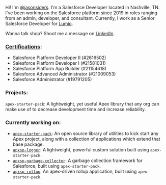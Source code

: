 Hi! I'm [@jasonsiders](https://github.com/jasonsiders). I'm a Salesforce Developer located in Nashville, TN. I've been working on the Salesforce platform since 2019 in roles ranging from an admin, developer, and consultant. Currently, I work as a Senior Salesforce Developer for [Lumio](https://www.lumio.com/).

Wanna talk shop? Shoot me a message on [LinkedIn](https://www.linkedin.com/in/jasonsiders/).

### [Certifications](https://trailhead.salesforce.com/en/credentials/certification-detail-print/?searchString=d6Cd87CnUTqjw9YKVrnqm/WHYLDW/ShTTiHL8kGwOzE3cUeuvgjWZSQQfZVVjmjZ):
- Salesforce Platform Developer II (#2616502) 
- Salesforce Platform Developer I (#21581031)
- Salesforce Platform App Builder (#21154618)
- Salesforce Advanced Administrator (#21009053)
- Salesforce Administrator (#19791205)

### Projects:
`apex-starter-pack`: A lightweight, yet useful Apex library that any org can make use of to decrease development time and increase reliability.

### Currently working on:
- [`apex-starter-pack`](https://github.com/jasonsiders/apex-starter-pack): An open source library of utilities to kick start any Apex project, along with a collection of applications which extend that base package. 
- [`apxsp-logger`](https://github.com/jasonsiders/apxsp-logger): A lightweight, powerful custom solution built using `apex-starter-pack`.
- [`apxsp-garbage-collector`](https://github.com/jasonsiders/apxsp-garbage-collector): A garbage collection framework for Salesforce, built using `apex-starter-pack`.
- [`apxsp-rollup`](https://github.com/jasonsiders/apxsp-rollup): An apex-driven rollup application, built using `apex-starter-pack`.
